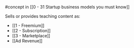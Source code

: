 #concept in [[0 - 31 Startup business models you must know]]

Sells or provides teaching content as:
- [[1 - Freemium]]
- [[2 - Subscription]]
- [[3 - Marketplace]]
- [[Ad Revenue]]